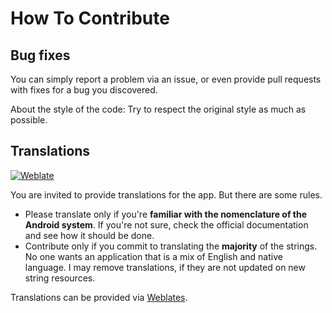 # How To Contribute

## Bug fixes

You can simply report a problem via an issue, or even provide pull requests with fixes for a bug you discovered.

About the style of the code: Try to respect the original style as much as possible.


## Translations

[![Weblate](https://hosted.weblate.org/widgets/hexviewer/-/multi-auto.svg)][weblate]

You are invited to provide translations for the app. But there are some rules.

* Please translate only if you're **familiar with the nomenclature of the Android system**. If you're not sure, check the official documentation and see how it should be done.
* Contribute only if you commit to translating the **majority** of the strings. No one wants an application that is a mix of English and native language. I may remove translations, if they are not updated on new string resources.

Translations can be provided via [Weblates][weblate].

[weblate]: https://hosted.weblate.org/engage/hexviewer/
